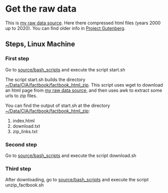 # Get the raw data

This is [my raw data source](https://www.cia.gov/the-world-factbook/about/archives/). Here there compressed html files (years 2000 up to 2020). You can find older info in [Project Gutenberg](https://www.gutenberg.org/).

## Steps, Linux Machine

### First step
Go to [source/bash_scripts](./source/bash_scripts) and execute the script start.sh

The script start.sh builds the directory [~/Data/CIA/factbook/factbook_html_zip](~/Data/CIA/factbook/factbook_html_zip).
This script uses wget to download an html page from [my raw data source](https://www.cia.gov/the-world-factbook/about/archives/), and then uses awk to extract some urls to zip files.

You can find the output of start.sh at the directory [~/Data/CIA/factbook/factbook_html_zip](~/Data/CIA/factbook/factbook_html_zip): 
1. index.html
2. download.txt
3. zip_links.txt

### Second step
Go to [source/bash_scripts](./source/bash_scripts) and execute the script download.sh

### Third step
After downloading, go to [source/bash_scripts](./source/bash_scripts) and execute the script unzip_factbook.sh
 
